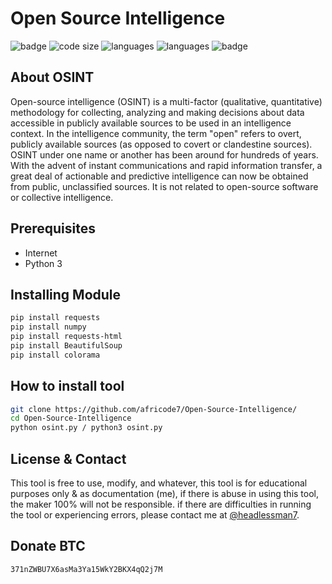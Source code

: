 # Open Source Intelligence
![badge](https://img.shields.io/badge/Coded%20by-HeadlessMan-green)
![code size](https://img.shields.io/github/languages/code-size/africode7/Open-Source-Intelligence)
![languages](https://img.shields.io/github/languages/count/africode7/Open-Source-Intelligence)
![languages](https://img.shields.io/github/languages/top/africode7/Open-Source-Intelligence)
![badge](https://img.shields.io/badge/Team-XploitSec--ID-green)

## About OSINT

Open-source intelligence (OSINT) is a multi-factor (qualitative, quantitative) methodology for collecting, analyzing and making decisions about data accessible in publicly available sources to be used in an intelligence context. In the intelligence community, the term "open" refers to overt, publicly available sources (as opposed to covert or clandestine sources). OSINT under one name or another has been around for hundreds of years. With the advent of instant communications and rapid information transfer, a great deal of actionable and predictive intelligence can now be obtained from public, unclassified sources. It is not related to open-source software or collective intelligence. 

## Prerequisites

* Internet
* Python 3

## Installing Module

```bash
pip install requests
pip install numpy
pip install requests-html
pip install BeautifulSoup
pip install colorama
```

## How to install tool

```bash
git clone https://github.com/africode7/Open-Source-Intelligence/
cd Open-Source-Intelligence
python osint.py / python3 osint.py
```

## License & Contact

This tool is free to use, modify, and whatever, this tool is for educational purposes only & as documentation (me), if there is abuse in using this tool, the maker 100% will not be responsible. if there are difficulties in running the tool or experiencing errors, please contact me at [@headlessman7](https://t.me/headlessman7).

## Donate BTC

```bash
371nZWBU7X6asMa3Ya15WkY2BKX4qQ2j7M
```
